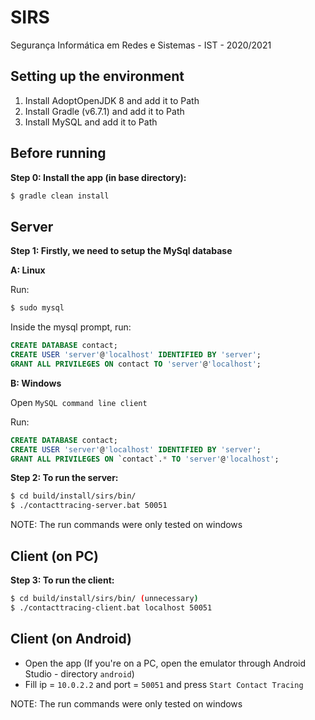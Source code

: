# SIRS
Segurança Informática em Redes e Sistemas - IST - 2020/2021

## Setting up the environment
1. Install AdoptOpenJDK 8 and add it to Path
2. Install Gradle (v6.7.1) and add it to Path
3. Install MySQL and add it to Path

## Before running
**Step 0: Install the app (in base directory):**
 ```sh
 $ gradle clean install
 ```

## Server

**Step 1: Firstly, we need to setup the MySql database**

**A: Linux**

Run:
```sh
$ sudo mysql
```

Inside the mysql prompt, run:
```sql
CREATE DATABASE contact;
CREATE USER 'server'@'localhost' IDENTIFIED BY 'server';
GRANT ALL PRIVILEGES ON contact TO 'server'@'localhost';
```

**B: Windows**

Open `MySQL command line client`

Run:
```sql
CREATE DATABASE contact;
CREATE USER 'server'@'localhost' IDENTIFIED BY 'server';
GRANT ALL PRIVILEGES ON `contact`.* TO 'server'@'localhost';
```

**Step 2: To run the server:**
 ```sh
 $ cd build/install/sirs/bin/
 $ ./contacttracing-server.bat 50051
 ```
NOTE: The run commands were only tested on windows

## Client (on PC)
**Step 3: To run the client:**
 ```sh
 $ cd build/install/sirs/bin/ (unnecessary)
 $ ./contacttracing-client.bat localhost 50051
 ```

## Client (on Android)

 - Open the app (If you're on a PC, open the emulator through Android Studio - directory `android`)
 - Fill ip = `10.0.2.2` and port = `50051` and press `Start Contact Tracing`

 NOTE: The run commands were only tested on windows
